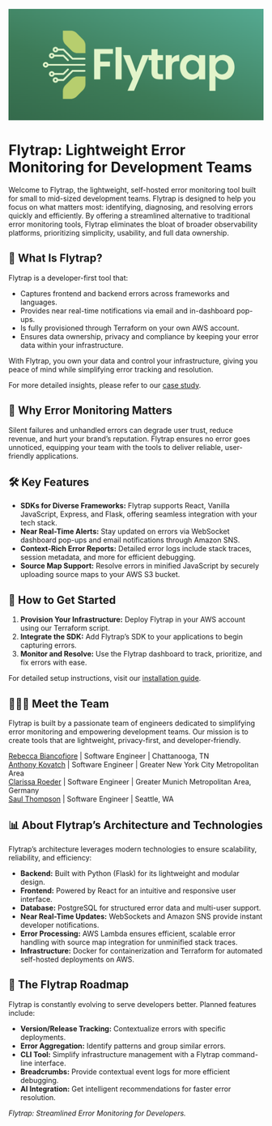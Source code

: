 ![Organization Logo](https://raw.githubusercontent.com/getflytrap/.github/main/profile/flytrap_logo.png)

# Flytrap: Lightweight Error Monitoring for Development Teams
Welcome to Flytrap, the lightweight, self-hosted error monitoring tool built for small to mid-sized development teams. Flytrap is designed to help you focus on what matters most: identifying, diagnosing, and resolving errors quickly and efficiently. By offering a streamlined alternative to traditional error monitoring tools, Flytrap eliminates the bloat of broader observability platforms, prioritizing simplicity, usability, and full data ownership.

## 🚀 What Is Flytrap?
Flytrap is a developer-first tool that:

- Captures frontend and backend errors across frameworks and languages.
- Provides near real-time notifications via email and in-dashboard pop-ups.
- Is fully provisioned through Terraform on your own AWS account.
- Ensures data ownership, privacy and compliance by keeping your error data within your infrastructure.

With Flytrap, you own your data and control your infrastructure, giving you peace of mind while simplifying error tracking and resolution.

For more detailed insights, please refer to our [case study](#).

## 🌟 Why Error Monitoring Matters
Silent failures and unhandled errors can degrade user trust, reduce revenue, and hurt your brand’s reputation. Flytrap ensures no error goes unnoticed, equipping your team with the tools to deliver reliable, user-friendly applications.

## 🛠️ Key Features
- **SDKs for Diverse Frameworks:** Flytrap supports React, Vanilla JavaScript, Express, and Flask, offering seamless integration with your tech stack.
- **Near Real-Time Alerts:** Stay updated on errors via WebSocket dashboard pop-ups and email notifications through Amazon SNS.
- **Context-Rich Error Reports:** Detailed error logs include stack traces, session metadata, and more for efficient debugging.
- **Source Map Support:** Resolve errors in minified JavaScript by securely uploading source maps to your AWS S3 bucket.

## 📂 How to Get Started
1. **Provision Your Infrastructure:** Deploy Flytrap in your AWS account using our Terraform script.
2. **Integrate the SDK:** Add Flytrap’s SDK to your applications to begin capturing errors.
3. **Monitor and Resolve:** Use the Flytrap dashboard to track, prioritize, and fix errors with ease.

For detailed setup instructions, visit our [installation guide](#).

## 🧑‍🤝‍🧑 Meet the Team
Flytrap is built by a passionate team of engineers dedicated to simplifying error monitoring and empowering development teams. Our mission is to create tools that are lightweight, privacy-first, and developer-friendly.

[Rebecca Biancofiore](https://github.com/fenris55) | Software Engineer | Chattanooga, TN  
[Anthony Kovatch](https://github.com/Akovatch) | Software Engineer | Greater New York City Metropolitan Area  
[Clarissa Roeder](https://github.com/clarissaroeder) | Software Engineer | Greater Munich Metropolitan Area, Germany  
[Saul Thompson](https://github.com/saulthompson) | Software Engineer | Seattle, WA


## 📊 About Flytrap’s Architecture and Technologies
Flytrap’s architecture leverages modern technologies to ensure scalability, reliability, and efficiency:

- **Backend:** Built with Python (Flask) for its lightweight and modular design.
- **Frontend:** Powered by React for an intuitive and responsive user interface.
- **Database:** PostgreSQL for structured error data and multi-user support.
- **Near Real-Time Updates:** WebSockets and Amazon SNS provide instant developer notifications.
- **Error Processing:** AWS Lambda ensures efficient, scalable error handling with source map integration for unminified stack traces.
- **Infrastructure:** Docker for containerization and Terraform for automated self-hosted deployments on AWS.

## 🔮 The Flytrap Roadmap
Flytrap is constantly evolving to serve developers better. Planned features include:

- **Version/Release Tracking:** Contextualize errors with specific deployments.
- **Error Aggregation:** Identify patterns and group similar errors.
- **CLI Tool:** Simplify infrastructure management with a Flytrap command-line interface.
- **Breadcrumbs:** Provide contextual event logs for more efficient debugging.
- **AI Integration:** Get intelligent recommendations for faster error resolution.


*Flytrap: Streamlined Error Monitoring for Developers.*